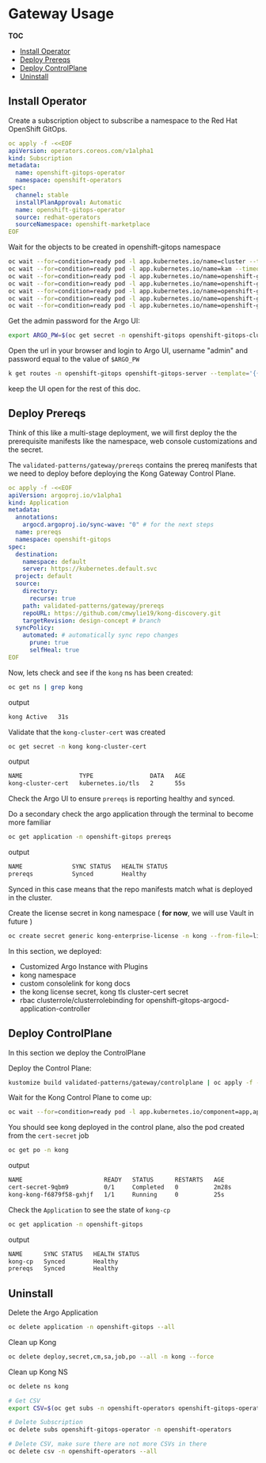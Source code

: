 # Gateway Usage

**TOC**
- [Install Operator](#install-operator)
- [Deploy Prereqs](#deploy-prereqs)
- [Deploy ControlPlane](#deploy-controlplane)
- [Uninstall](#uninstall)

## Install Operator

Create a subscription object to subscribe a namespace to the Red Hat OpenShift GitOps.

```yaml
oc apply -f -<<EOF
apiVersion: operators.coreos.com/v1alpha1
kind: Subscription
metadata:
  name: openshift-gitops-operator
  namespace: openshift-operators
spec:
  channel: stable 
  installPlanApproval: Automatic
  name: openshift-gitops-operator 
  source: redhat-operators 
  sourceNamespace: openshift-marketplace
EOF
```

Wait for the objects to be created in openshift-gitops namespace

```bash
oc wait --for=condition=ready pod -l app.kubernetes.io/name=cluster --timeout=180s -n openshift-gitops
oc wait --for=condition=ready pod -l app.kubernetes.io/name=kam --timeout=180s -n openshift-gitops
oc wait --for=condition=ready pod -l app.kubernetes.io/name=openshift-gitops-application-controller --timeout=180s -n openshift-gitops
oc wait --for=condition=ready pod -l app.kubernetes.io/name=openshift-gitops-dex-server --timeout=180s -n openshift-gitops
oc wait --for=condition=ready pod -l app.kubernetes.io/name=openshift-gitops-redis --timeout=180s -n openshift-gitops
oc wait --for=condition=ready pod -l app.kubernetes.io/name=openshift-gitops-repo-server --timeout=180s -n openshift-gitops
oc wait --for=condition=ready pod -l app.kubernetes.io/name=openshift-gitops-server --timeout=180s -n openshift-gitops
```

Get the admin password for the Argo UI:

```bash
export ARGO_PW=$(oc get secret -n openshift-gitops openshift-gitops-cluster -ojsonpath='{.data.admin\.password}' | base64 -d)
```

Open the url in your browser and login to Argo UI, username "admin" and password equal to the value of `$ARGO_PW`

```bash
k get routes -n openshift-gitops openshift-gitops-server --template='{{ .spec.host }}'
```

keep the UI open for the rest of this doc.


## Deploy Prereqs

Think of this like a multi-stage deployment, we will first deploy the the prerequisite manifests like the namespace, web console customizations and the secret.

The `validated-patterns/gateway/prereqs` contains the prereq manifests that we need to deploy before deploying the Kong Gateway Control Plane.

```yaml
oc apply -f -<<EOF
apiVersion: argoproj.io/v1alpha1
kind: Application
metadata:
  annotations:
    argocd.argoproj.io/sync-wave: "0" # for the next steps
  name: prereqs
  namespace: openshift-gitops
spec:
  destination:
    namespace: default
    server: https://kubernetes.default.svc
  project: default
  source:
    directory:
      recurse: true
    path: validated-patterns/gateway/prereqs
    repoURL: https://github.com/cmwylie19/kong-discovery.git
    targetRevision: design-concept # branch
  syncPolicy:
    automated: # automatically sync repo changes
      prune: true
      selfHeal: true
EOF
```

Now, lets check and see if the `kong` ns has been created:

```bash
oc get ns | grep kong
```

output

```bash
kong Active   31s
```

Validate that the `kong-cluster-cert` was created

```bash
oc get secret -n kong kong-cluster-cert
```

output

```bash
NAME                TYPE                DATA   AGE
kong-cluster-cert   kubernetes.io/tls   2      55s
```



Check the Argo UI to ensure `prereqs` is reporting healthy and synced.

Do a secondary check the argo application through the terminal to become more familiar

```bash
oc get application -n openshift-gitops prereqs
```

output

```bash
NAME              SYNC STATUS   HEALTH STATUS
prereqs           Synced        Healthy
```

Synced in this case means that the repo manifests match what is deployed in the cluster.

Create the license secret in kong namespace ( **for now**, we will use Vault in future )

```bash
oc create secret generic kong-enterprise-license -n kong --from-file=license=license.json
```


In this section, we deployed:
- Customized Argo Instance with Plugins
- kong namespace
- custom consolelink for kong docs
- the kong license secret, kong tls cluster-cert secret
- rbac clusterrole/clusterrolebinding for openshift-gitops-argocd-application-controller

## Deploy ControlPlane

In this section we deploy the ControlPlane

Deploy the Control Plane:

```bash
kustomize build validated-patterns/gateway/controlplane | oc apply -f - 
```

Wait for the Kong Control Plane to come up:
```bash
oc wait --for=condition=ready pod -l app.kubernetes.io/component=app,app.kubernetes.io/instance=kong -n kong --timeout=180s
```

You should see kong deployed in the control plane, also the pod created from the `cert-secret` job
```bash
oc get po -n kong
```

output

```bash
NAME                       READY   STATUS      RESTARTS   AGE
cert-secret-9qbm9          0/1     Completed   0          2m28s
kong-kong-f6879f58-gxhjf   1/1     Running     0          25s
```

Check the `Application` to see the state of `kong-cp`

```bash
oc get application -n openshift-gitops
```

output

```bash
NAME      SYNC STATUS   HEALTH STATUS
kong-cp   Synced        Healthy
prereqs   Synced        Healthy
```


## Uninstall

Delete the Argo Application

```bash
oc delete application -n openshift-gitops --all 
```

Clean up Kong

```bash
oc delete deploy,secret,cm,sa,job,po --all -n kong --force
```

Clean up Kong NS

```bash
oc delete ns kong
```

```bash
# Get CSV
export CSV=$(oc get subs -n openshift-operators openshift-gitops-operator -oyaml | grep currentCSV | sed 's/currentCSV://g')

# Delete Subscription
oc delete subs openshift-gitops-operator -n openshift-operators 

# Delete CSV, make sure there are not more CSVs in there
oc delete csv -n openshift-operators --all
```
